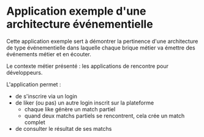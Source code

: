 # Application exemple d'une architecture événementielle

Cette application exemple sert à démontrer la pertinence d'une architecture de type événementielle dans laquelle chaque brique métier va émettre des événements métier et en écouter.

Le contexte métier présenté : les applications de rencontre pour développeurs.

L'application permet :

* de s'inscrire via un login
* de liker (ou pas) un autre login inscrit sur la plateforme
  * chaque like génère un match partiel
  * quand deux matchs partiels se rencontrent, cela crée un match complet
* de consulter le résultat de ses matchs

